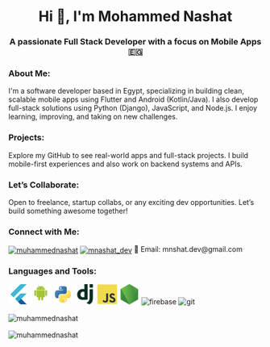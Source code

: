 <h1 align="center">Hi 👋, I'm Mohammed Nashat</h1>
<h3 align="center">A passionate Full Stack Developer with a focus on Mobile Apps 🇪🇬</h3>

<h3 align="left">About Me:</h3>
I'm a software developer based in Egypt, specializing in building clean, scalable mobile apps using Flutter and Android (Kotlin/Java). I also develop full-stack solutions using Python (Django), JavaScript, and Node.js. I enjoy learning, improving, and taking on new challenges.

<h3 align="left">Projects:</h3>
Explore my GitHub to see real-world apps and full-stack projects. I build mobile-first experiences and also work on backend systems and APIs.

<h3 align="left">Let’s Collaborate:</h3>
Open to freelance, startup collabs, or any exciting dev opportunities. Let’s build something awesome together!

<h3 align="left">Connect with Me:</h3>
<p align="left">
  <a href="https://linkedin.com/in/muhammednashat" target="_blank" rel="noreferrer"><img align="center" src="https://raw.githubusercontent.com/rahuldkjain/github-profile-readme-generator/master/src/images/icons/Social/linked-in-alt.svg" alt="muhammednashat" height="30" width="40" /></a>
  <a href="https://www.hackerrank.com/mnashat_dev" target="_blank" rel="noreferrer"><img align="center" src="https://raw.githubusercontent.com/rahuldkjain/github-profile-readme-generator/master/src/images/icons/Social/hackerrank.svg" alt="mnashat_dev" height="30" width="40" /></a>
  📧 Email: mnshat.dev@gmail.com
</p>

<h3 align="left">Languages and Tools:</h3>
<p align="left">
  <img src="https://raw.githubusercontent.com/devicons/devicon/master/icons/flutter/flutter-original.svg" alt="flutter" width="40" height="40"/> 
  <img src="https://raw.githubusercontent.com/devicons/devicon/master/icons/android/android-original-wordmark.svg" alt="android" width="40" height="40"/> 
  <img src="https://raw.githubusercontent.com/devicons/devicon/master/icons/python/python-original.svg" alt="python" width="40" height="40"/> 
  <img src="https://raw.githubusercontent.com/devicons/devicon/master/icons/django/django-plain.svg" alt="django" width="40" height="40"/> 
  <img src="https://raw.githubusercontent.com/devicons/devicon/master/icons/javascript/javascript-original.svg" alt="javascript" width="40" height="40"/>
  <img src="https://raw.githubusercontent.com/devicons/devicon/master/icons/nodejs/nodejs-original.svg" alt="nodejs" width="40" height="40"/> 
  <img src="https://www.vectorlogo.zone/logos/firebase/firebase-icon.svg" alt="firebase" width="40" height="40"/> 
  <img src="https://www.vectorlogo.zone/logos/git-scm/git-scm-icon.svg" alt="git" width="40" height="40"/> 
</p>

<p><img align="center" src="https://github-readme-stats.vercel.app/api/top-langs?username=muhammednashat&show_icons=true&locale=en&layout=compact" alt="muhammednashat" /></p>

<p><img align="center" src="https://github-readme-streak-stats.herokuapp.com/?user=muhammednashat&" alt="muhammednashat" /></p>
